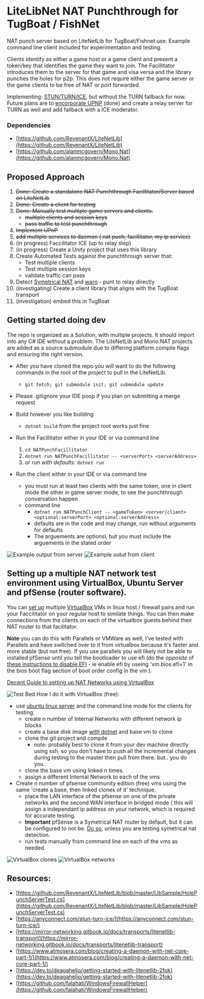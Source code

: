 # LiteLibNet NAT Punchthrough for TugBoat / FishNet

NAT punch server based on LiteNetLib for TugBoat/Fishnet use.  Example command line client included for experimentation and testing.

Clients identify as either a game host or a game client and present a token/key that identifies the game they want to join.  The Facillitator introduces them to the server for that game and visa versa and the library punches the holes for p2p.  This does not require either the game server or the game clients to be free of NAT or port forwarded.

Implementing: [STUN/TURN/ICE](https://anyconnect.com/stun-turn-ice/), but without the TURN fallback for now.  Future plans are to [encorporate UPNP](https://github.com/lontivero/Open.NAT) (done) and create a relay server for TURN as well and add fallback with a ICE moderator.

### Dependencies
- [https://github.com/RevenantX/LiteNetLib](https://github.com/RevenantX/LiteNetLib)
- [https://github.com/alanmcgovern/Mono.Nat](https://github.com/alanmcgovern/Mono.Nat)
## Proposed Approach

1. <del>Done: Create a standalone NAT Punchthrough Facillitator/Server based on LiteNetLib</del>
1. <del>Done: Create a client for testing</del>
1. <del>Done: Manually test multiple game servers and clients.</del>
	- <del>multiple clients and session keys</del>
	- <del>pass traffic to test punchthrough</del>
1. <del>Implement UPnP</del>
1. <del>add multiple services to daemon ( nat puch, facillitator, my ip service)</del>
1. (in progress) Faccilitator ICE (up to relay step)
1. (in progress) Create a Unity project that uses this library
1. Create Automated Tests against the punchthrough server that:
	- Test multiple clients
	- Test multiple session keys
	- validate traffic can pass
1. Detect [Symetrical NAT](https://webrtchacks.com/symmetric-nat/) and [warn](https://www.aligrant.com/web/blog/2017-01-05_pfsense_nat_traversal_and_games) - punt to relay directly
1. (investigating) Create a client library that aligns with the TugBoat transport
1. (investigation) embed this in TugBoat

## Getting started doing dev

The repo is organized as a Solution, with multiple projects.  It should import into any C# IDE without a problem.  The LiteNetLib and Mono.NAT projects are added as a source submodule due to differing platform compile flags and ensuring the right version.

- After you have cloned the repo you will want to do the following commands in the root of the project to pull in the LiteNetLib.
	- ```git fetch; git submodule init; git submodule update```
- Please .gitignore your IDE poop if you plan on submitting a merge request
- Build however you like building 
	- ```dotnet build``` from the project root works just fine
- Run the Facillitator either in your IDE or via command line
	1. ```cd NATPunchFacillitator```
	1. ```dotnet run NATPunchFacillitator -- <serverPort> <serverAddress>```
	1. *or run with defaults:* ```dotnet run```

- Run the client either in your IDE or via command line
	- you must run at least two clients with the same token, one in client mode the other in game server mode, to see the punchthrough conversation happen
	- command line 
		- ```dotnet run NATPunchClient -- <gameToken> <server|client> <optional:serverPort> <optional:serverAddress>```
		- defaults are in the code and may change, run without arguments for defaults
		- The arguements are optionsl, but you must include the arguements in the stated order

![Example output from server](images/Facillitator-example.png)
![Example outut from client](images/Client-example.png)


## Setting up a multiple NAT network test environment using VirtualBox, Ubuntu Server and pfSense (router software).


You can [set up](https://www.nakivo.com/blog/virtualbox-network-setting-guide/) multiple [VirtualBox](https://www.oracle.com/virtualization/virtualbox/) VMs in linux host / firewall pairs and run your Faccilitator on your regular host to similate things.  You can then make connections from the clients on each of the virtualbox guests behind their NAT router to that facilitator. 

**Note** you can do this with Parallels or VMWare as well, I've tested with Parallels and have switched over to it from virtualbox because it's faster and more stable (but not free). If you use parallels you will likely not be able to installed pfSense until you tell the bootloader to use efi (do the _opposite_ of [these instructions to disable EFI](https://kb.parallels.com/en/122735) - ie enable efi by useing 'vm.bios.efi=1' in the bios boot flag section of boot order config in the vm ).

[Decent Guide to setting up NAT Networks using VirtualBox](https://www.techbeatly.com/how-to-create-and-use-natnetwork-in-virtualbox/)

![Test Bed](images/testbed.png)
How I do it with VirtualBox (free):

- use [ubuntu linux server](https://ubuntu.com/download/server) and the command line mode for the clients for testing.
	- create n number of Internal Networks with different network ip blocks
	- create a base disk image [with dotnet](https://docs.microsoft.com/en-us/dotnet/core/install/linux-ubuntu#2204) and base vm to clone
	- clone the git project and compile
		- note: probably best to clone it from your dev machine directly using ssh, so you don't have to push all the incremental changes during testing to the master then pull from there.  but.. you do you.
	- clone the base vm using linked n times.
	- assign a different Internal Network to each of the vms
- Create n number of pfsense community edition (free) vms using the same 'create a base, then linked clones of it' technique.
	- place the LAN interface of the pfsense on one of the private networks and the second WAN interface in bridged mode ( this will assign a independant ip address on your network, which is required for accurate testing.
	- **Important** pfSense is a Symetrical NAT router by default, but it can be configured to not be. [Do so](https://www.aligrant.com/web/blog/2017-01-05_pfsense_nat_traversal_and_games), unless you are testing symetrical nat detection.
	- run tests manually from command line on each of the vms as needed.

![VirtualBox clones](images/VirtualBox-clones.png)
![VirtualBox networks](images/VirtualBox-networks.png)


	
## Resources:
- [https://github.com/RevenantX/LiteNetLib/blob/master/LibSample/HolePunchServerTest.cs](https://github.com/RevenantX/LiteNetLib/blob/master/LibSample/HolePunchServerTest.cs)
- [https://anyconnect.com/stun-turn-ice/](https://anyconnect.com/stun-turn-ice/)
- [https://mirror-networking.gitbook.io/docs/transports/litenetlib-transport](https://mirror-networking.gitbook.io/docs/transports/litenetlib-transport)
- [https://www.atmosera.com/blog/creating-a-daemon-with-net-core-part-1/](https://www.atmosera.com/blog/creating-a-daemon-with-net-core-part-1/)
- [https://dev.to/deagahelio/getting-started-with-litenetlib-2fok](https://dev.to/deagahelio/getting-started-with-litenetlib-2fok)
- [https://github.com/falahati/WindowsFirewallHelper](https://github.com/falahati/WindowsFirewallHelper)
